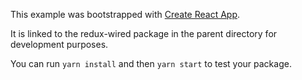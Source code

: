 This example was bootstrapped with [Create React App](https://github.com/facebook/create-react-app).

It is linked to the redux-wired package in the parent directory for development purposes.

You can run `yarn install` and then `yarn start` to test your package.
